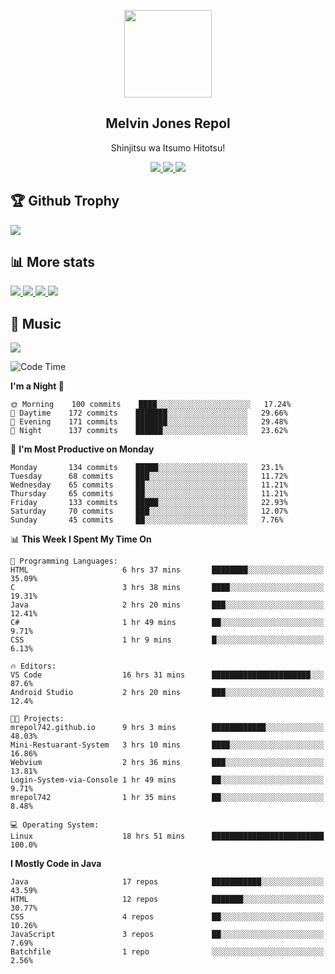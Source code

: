 <p align="center">
<a href="https://mrepol742.github.io">
  <img width="140" src="https://mrepol742.github.io/images/mrepol742.png" /> 
  </a> 
  <h2 align="center">Melvin Jones Repol</h2>
  <p align="center">Shinjitsu wa Itsumo Hitotsu!</p>
</p>

<p align="center">
  <a href="https://mrepol742.github.io">
    <img src="https://enibdhv97zm33sz.m.pipedream.net"/> 
  </a>
<a href="https://mrepol742.github.io">
    <img src="https://visitor-badge.glitch.me/badge?page_id=mrepol742"/> 
  </a>  
 <a href="https://mrepol742.github.io">
    <img src="https://wakatime.com/badge/user/8ad4afa2-1a56-40d1-a949-4663473915b6.svg"/> 
  </a>
</p>

<p>
<h2>🏆 Github Trophy </h2>
<a href="https://mrepol742.github.io">
<img src="https://github-profile-trophy.vercel.app/?username=mrepol742">
</a>
</p>

<p>
<h2>📊 More stats</h2>
<a href="https://mrepol742.github.io">
<img src="https://github-readme-stats.vercel.app/api?username=mrepol742&show_icons=true&include_all_commits=true&&count_private=true">
</a>
<a href="https://mrepol742.github.io">
<img src="https://github-readme-stats.vercel.app/api/top-langs/?username=mrepol742&layout=compact&include_all_commits=true&&count_private=true&langs_count=20">
</a>
<a href="https://mrepol742.github.io">
<img src="https://github-readme-stats.vercel.app/api/wakatime?username=mrepol742&layout=compact">
</a>
<a href="https://mrepol742.github.io">
<img src="https://github-readme-streak-stats.herokuapp.com/?user=mrepol742">
</a>
</p>


<p>
<h2>🎵 Music </h2>
<a href="https://mrepol742.github.io">
<img src="https://spotify-recently-played-readme.vercel.app/api?user=7xx9e7hwq1qyown0m4ut78pcz">
</a>
</p>

<!--START_SECTION:waka-->
![Code Time](http://img.shields.io/badge/Code%20Time-257%20hrs%2021%20mins-blue)

**I'm a Night 🦉** 

```text
🌞 Morning    100 commits    ████░░░░░░░░░░░░░░░░░░░░░   17.24% 
🌆 Daytime    172 commits    ███████░░░░░░░░░░░░░░░░░░   29.66% 
🌃 Evening    171 commits    ███████░░░░░░░░░░░░░░░░░░   29.48% 
🌙 Night      137 commits    ██████░░░░░░░░░░░░░░░░░░░   23.62%

```
📅 **I'm Most Productive on Monday** 

```text
Monday       134 commits    █████░░░░░░░░░░░░░░░░░░░░   23.1% 
Tuesday      68 commits     ███░░░░░░░░░░░░░░░░░░░░░░   11.72% 
Wednesday    65 commits     ██░░░░░░░░░░░░░░░░░░░░░░░   11.21% 
Thursday     65 commits     ██░░░░░░░░░░░░░░░░░░░░░░░   11.21% 
Friday       133 commits    █████░░░░░░░░░░░░░░░░░░░░   22.93% 
Saturday     70 commits     ███░░░░░░░░░░░░░░░░░░░░░░   12.07% 
Sunday       45 commits     ██░░░░░░░░░░░░░░░░░░░░░░░   7.76%

```


📊 **This Week I Spent My Time On** 

```text
💬 Programming Languages: 
HTML                     6 hrs 37 mins       ████████░░░░░░░░░░░░░░░░░   35.09% 
C                        3 hrs 38 mins       ████░░░░░░░░░░░░░░░░░░░░░   19.31% 
Java                     2 hrs 20 mins       ███░░░░░░░░░░░░░░░░░░░░░░   12.41% 
C#                       1 hr 49 mins        ██░░░░░░░░░░░░░░░░░░░░░░░   9.71% 
CSS                      1 hr 9 mins         █░░░░░░░░░░░░░░░░░░░░░░░░   6.13%

🔥 Editors: 
VS Code                  16 hrs 31 mins      ██████████████████████░░░   87.6% 
Android Studio           2 hrs 20 mins       ███░░░░░░░░░░░░░░░░░░░░░░   12.4%

🐱‍💻 Projects: 
mrepol742.github.io      9 hrs 3 mins        ████████████░░░░░░░░░░░░░   48.03% 
Mini-Restuarant-System   3 hrs 10 mins       ████░░░░░░░░░░░░░░░░░░░░░   16.86% 
Webvium                  2 hrs 36 mins       ███░░░░░░░░░░░░░░░░░░░░░░   13.81% 
Login-System-via-Console 1 hr 49 mins        ██░░░░░░░░░░░░░░░░░░░░░░░   9.71% 
mrepol742                1 hr 35 mins        ██░░░░░░░░░░░░░░░░░░░░░░░   8.48%

💻 Operating System: 
Linux                    18 hrs 51 mins      █████████████████████████   100.0%

```

**I Mostly Code in Java** 

```text
Java                     17 repos            ███████████░░░░░░░░░░░░░░   43.59% 
HTML                     12 repos            ███████░░░░░░░░░░░░░░░░░░   30.77% 
CSS                      4 repos             ██░░░░░░░░░░░░░░░░░░░░░░░   10.26% 
JavaScript               3 repos             ██░░░░░░░░░░░░░░░░░░░░░░░   7.69% 
Batchfile                1 repo              ░░░░░░░░░░░░░░░░░░░░░░░░░   2.56%

```



<!--END_SECTION:waka-->